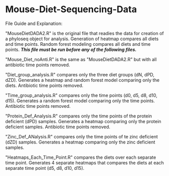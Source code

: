 # Mouse-Diet-Sequencing-Data

File Guide and Explanation:

"MouseDietDADA2.R" is the original file that readies the data for creation of a phyloseq object for analysis. Generation of heatmap compares all diets and time points. Random forest modeling compares all diets and time points. ***This file must be run before any of the following files.***

"Mouse_Diet_noAnti.R" is the same as "MouseDietDADA2.R" but with all antibiotic time points removed.

"Diet_group_analysis.R" compares only the three diet groups (dN, dPD, dZD). Generates a heatmap and random forest model comparing only the diets. Antibiotic time points removed.

"Time_group_analysis.R" compares only the time points (d0, d5, d8, d10, d15). Generates a random forest model comparing only the time points. Antibiotic time points removed.

"Protein_Def_Analysis.R" compares only the time points of the protein deficient (dPD) samples. Generates a heatmap comparing only the protein deficient samples. Antibiotic time points removed.

"Zinc_Def_ANalysis.R" compares only the time points of te zinc deficient (dZD) samples. Generates a heatmap comparing only the zinc deficient samples.

"Heatmaps_Each_Time_Point.R" compares the diets over each separate time point. Generates 4 separate heatmaps that compares the diets at each separate time point (d5, d8, d10, d15).

